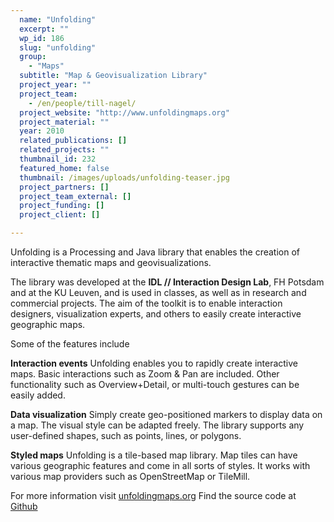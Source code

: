 ```yaml
---
  name: "Unfolding"
  excerpt: ""
  wp_id: 186
  slug: "unfolding"
  group: 
    - "Maps"
  subtitle: "Map & Geovisualization Library"
  project_year: ""
  project_team:
    - /en/people/till-nagel/
  project_website: "http://www.unfoldingmaps.org"
  project_material: ""
  year: 2010
  related_publications: []
  related_projects: ""
  thumbnail_id: 232
  featured_home: false
  thumbnail: /images/uploads/unfolding-teaser.jpg
  project_partners: []
  project_team_external: []
  project_funding: []
  project_client: []

---
```

Unfolding is a Processing and Java library that enables the creation of interactive thematic maps and geovisualizations.

The library was developed at the <strong>IDL // Interaction Design Lab</strong>, FH Potsdam and at the KU Leuven, and is used in classes, as well as in research and commercial projects. The aim of the toolkit is to enable interaction designers, visualization experts, and others to easily create interactive geographic maps.

Some of the features include

<strong>Interaction events</strong>
Unfolding enables you to rapidly create interactive maps. Basic interactions such as Zoom & Pan are included. Other functionality such as Overview+Detail, or multi-touch gestures can be easily added.

<strong>Data visualization</strong>
Simply create geo-positioned markers to display data on a map. The visual style can be adapted freely. The library supports any user-defined shapes, such as points, lines, or polygons.

<strong>Styled maps</strong>
Unfolding is a tile-based map library. Map tiles can have various geographic features and come in all sorts of styles. It works with various map providers such as OpenStreetMap or TileMill.

For more information visit <a href="http://unfoldingmaps.org">unfoldingmaps.org</a>
Find the source code at <a href="https://github.com/tillnagel/unfolding">Github</a>